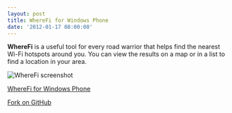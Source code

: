 ```yaml
---
layout: post
title: WhereFi for Windows Phone
date: '2012-01-17 08:00:00'
---
```


**WhereFi** is a useful tool for every road warrior that helps find the nearest Wi-Fi hotspots around you. You can view the results on a map or in a list to find a location in your area.

![WhereFi screenshot](/content/images/2016/03/WhereFi.png)

[WhereFi for Windows Phone](http://www.windowsphone.com/en-us/apps/b82461ce-4dc2-48bd-a911-46d22e3dcecc)

<!-- Place this tag where you want the button to render. -->
<a class="github-button" href="https://github.com/mbmccormick/WhereFi/fork" data-icon="octicon-repo-forked" data-style="mega" data-count-href="/mbmccormick/WhereFi/network" data-count-api="/repos/mbmccormick/WhereFi#forks_count" data-count-aria-label="# forks on GitHub" aria-label="Fork mbmccormick/WhereFi on GitHub">Fork on GitHub</a>

<!-- Place this tag right after the last button or just before your close body tag. -->
<script async defer id="github-bjs" src="https://buttons.github.io/buttons.js"></script>
